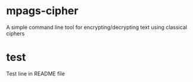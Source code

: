 # mpags-cipher
A simple command line tool for encrypting/decrypting text using classical ciphers
# test
Test line in README file